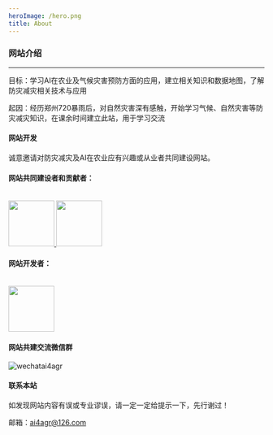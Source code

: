 ```yaml
---
heroImage: /hero.png
title: About
---
```


### 网站介绍

***


目标：学习AI在农业及气候灾害预防方面的应用，建立相关知识和数据地图，了解防灾减灾相关技术与应用

起因：经历郑州720暴雨后，对自然灾害深有感触，开始学习气候、自然灾害等防灾减灾知识，在课余时间建立此站，用于学习交流


#### 网站开发 

诚意邀请对防灾减灾及AI在农业应有兴趣或从业者共同建设网站。 


#### 网站共同建设者和贡献者：
<br/>
<a href="https://github.com/jerryzhaozs" target="-blank" title="源码家园">
    <img src="https://avatars.githubusercontent.com/u/51824881?v=4" width="90px">
</a>

<a href="https://github.com/oar-fish" target="-blank" title="源码家园">
    <img src="https://avatars.githubusercontent.com/u/99232709?v=4" width="90px">
</a>


#### 网站开发者： 
<br/>
<a href="https://github.com/jerryzhaozs" target="-blank" title="源码家园">
    <img src="https://avatars.githubusercontent.com/u/51824881?v=4" width="90px">
</a>

<br/>


#### 网站共建交流微信群

![wechatai4agr](/wechat.jpg)

#### 联系本站

如发现网站内容有误或专业谬误，请一定一定给提示一下，先行谢过！

邮箱：ai4agr@126.com


<Vssue/>
